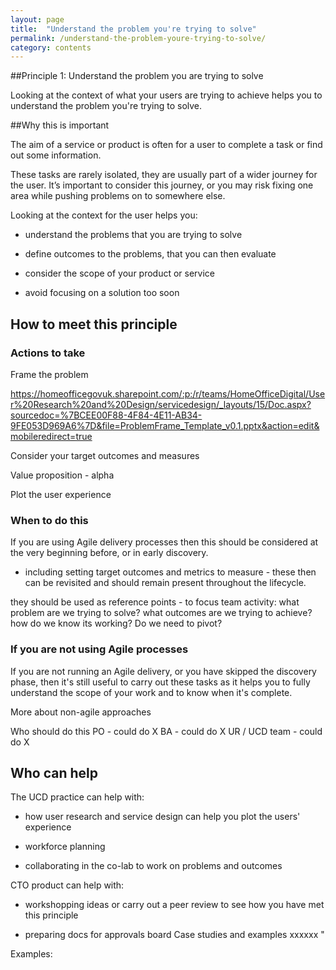 ```yaml
---
layout: page
title:  "Understand the problem you're trying to solve"
permalink: /understand-the-problem-youre-trying-to-solve/
category: contents
---
```


##Principle 1: Understand the problem you are trying to solve 

Looking at the context of what your users are trying to achieve helps you to understand the problem you're trying to solve.  


##Why this is important  

The aim of a service or product is often for a user to complete a task or find out some information.  

These tasks are rarely isolated, they are usually part of a wider journey for the user. It’s important to consider this journey, or you may risk fixing one area while pushing problems on to somewhere else.   

Looking at the context for the user helps you:  

* understand the problems that you are trying to solve 

* define outcomes to the problems, that you can then evaluate 

* consider the scope of your product or service  

* avoid focusing on a solution too soon 

 

## How to meet this principle  

 

### Actions to take 

Frame the problem  

https://homeofficegovuk.sharepoint.com/:p:/r/teams/HomeOfficeDigital/User%20Research%20and%20Design/servicedesign/_layouts/15/Doc.aspx?sourcedoc=%7BCEE00F88-4F84-4E11-AB34-9FE053D969A6%7D&file=ProblemFrame_Template_v0.1.pptx&action=edit&mobileredirect=true 

Consider your target outcomes and measures 

Value proposition  - alpha 

Plot the user experience 

 

### When to do this  

If you are using Agile delivery processes then this should be considered at the very beginning before, or in early discovery.  

 - including setting target outcomes and metrics to measure - these then can be revisited and should remain present throughout the lifecycle.  

they should be used as reference points - to focus team activity: what problem are we trying to solve? what outcomes are we trying to achieve? how do we know its working? Do we need to pivot? 

 

### If you are not using Agile processes  

If you are not running an Agile delivery, or you have skipped the discovery phase, then it's still useful to carry out these tasks as it helps you to fully understand the scope of your work and to know when it's complete.  

More about non-agile approaches 

Who should do this PO - could do X BA - could do X UR / UCD team - could do X  

 

 

## Who can help  

The UCD practice can help with:  

* how user research and service design can help you plot the users' experience  

* workforce planning  

* collaborating in the co-lab to work on problems and outcomes  

 

CTO product can help with:  

* workshopping ideas or carry out a peer review to see how you have met this principle 

* preparing docs for approvals board Case studies and examples xxxxxx " 

 

Examples: 
